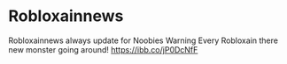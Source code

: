 # Robloxainnews
Robloxainnews always update for Noobies
Warning Every Robloxain there new monster going around!
https://ibb.co/jP0DcNfF
